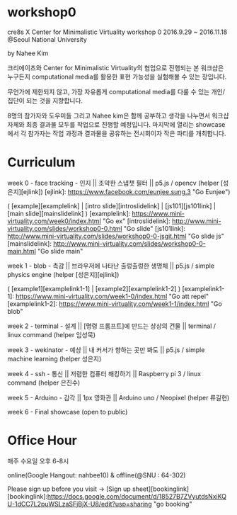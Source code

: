 # workshop0
cre8s X Center for Minimalistic Virtuality workshop 0
2016.9.29 ~ 2016.11.18
@Seoul National University

by Nahee Kim

크리에이츠와 Center for Minimalistic Virtuality의 협업으로 진행되는 본 워크샵은 누구든지 computational media를 활용한 표현 가능성을 실험해볼 수 있는 장입니다.

무언가에 제한되지 않고, 가장 자유롭게 computational media를 다룰 수 있는 개인/집단이 되는 것을 지향합니다.



8명의 참가자와 도우미들 그리고 Nahee kim은 함께 공부하고 생각을 나누면서 워크샵 자체와 최종 결과물 모두를 작업으로 진행할 예정입니다. 마지막에 열리는 showcase에서 각 참가자는 작업 과정과 결과물을 공유하는 전시회이자 작은 파티를 개최합니다.


# Curriculum

week 0 - face tracking - 인지 || 조악한 스냅챗 필터 || p5.js / opencv (helper [성은지][ejlink])
[ejlink]: https://www.facebook.com/eunjee.sung.3 "Go Eunjee")

( [example][examplelink] | [intro slide][introslidelink] | [js101][js101link] | [main slide][mainslidelink] )
[examplelink]: https://www.mini-virtuality.com/week0/index.html "Go ex"
[introslidelink]: http://www.mini-virtuality.com/slides/workshop0-0.html "Go slide"
[js101link]: http://www.mini-virtuality.com/slides/workshop0-0-jsgit.html "Go slide js"
[mainslidelink]: http://www.mini-virtuality.com/slides/workshop0-0-main.html "Go slide main"


week 1 - blob - 촉감 || 브라우저에 나타난 출렁출렁한 생명체 || p5.js / simple physics engine (helper [성은지][ejlink])

( [example1][examplelink1-1] | [example2][examplelink1-2] )
[examplelink1-1]: https://www.mini-virtuality.com/week1-0/index.html "Go att repel"
[examplelink1-2]: https://www.mini-virtuality.com/week1-1/index.html "Go blob"

week 2 - terminal - 설계 || [명령 프롬프트]에 만드는 상상의 건물  || terminal / linux command (helper 임성묵)

week 3 - wekinator - 예상 || 내 커서가 향하는 곳만 봐도 || p5.js / simple machine learning (helper 성은지)

week 4 - ssh - 통신 || 저렴한 컴퓨터 해킹하기 || Raspberry pi 3 / linux command  (helper 은진수)

week 5 - Arduino - 감각 || 1px 영화관 || Arduino uno / Neopixel (helper 류길현)

week 6 - Final showcase (open to public)


# Office Hour

매주 수요일 오후 6-8시

online(Google Hangout: nahbee10) & offline(@SNU : 64-302)

Please sign up before you visit -> [Sign up sheet][bookinglink]
[bookinglink]:https://docs.google.com/document/d/18527B7ZVyutdsNxiKQU-1dCC7L2puWSLzaSFjBjX-U8/edit?usp=sharing "go booking"
